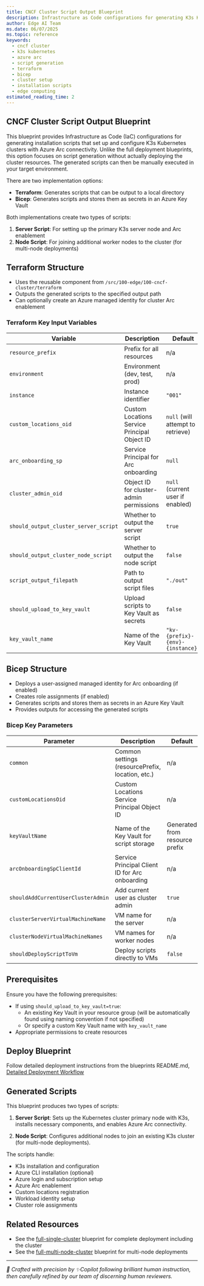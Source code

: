 ```yaml
---
title: CNCF Cluster Script Output Blueprint
description: Infrastructure as Code configurations for generating K3s Kubernetes cluster installation scripts with Azure Arc connectivity without actual deployment
author: Edge AI Team
ms.date: 06/07/2025
ms.topic: reference
keywords:
  - cncf cluster
  - k3s kubernetes
  - azure arc
  - script generation
  - terraform
  - bicep
  - cluster setup
  - installation scripts
  - edge computing
estimated_reading_time: 2
---
```


## CNCF Cluster Script Output Blueprint

This blueprint provides Infrastructure as Code (IaC) configurations for generating installation scripts that set up and configure K3s Kubernetes clusters with Azure Arc connectivity. Unlike the full deployment blueprints, this option focuses on script generation without actually deploying the cluster resources. The generated scripts can then be manually executed in your target environment.

There are two implementation options:

- **Terraform**: Generates scripts that can be output to a local directory
- **Bicep**: Generates scripts and stores them as secrets in an Azure Key Vault

Both implementations create two types of scripts:

1. **Server Script**: For setting up the primary K3s server node and Arc enablement
2. **Node Script**: For joining additional worker nodes to the cluster (for multi-node deployments)

## Terraform Structure

- Uses the reusable component from `/src/100-edge/100-cncf-cluster/terraform`
- Outputs the generated scripts to the specified output path
- Can optionally create an Azure managed identity for cluster Arc enablement

### Terraform Key Input Variables

| Variable                              | Description                                  | Default                           | Required |
|---------------------------------------|----------------------------------------------|-----------------------------------|:--------:|
| `resource_prefix`                     | Prefix for all resources                     | n/a                               |   yes    |
| `environment`                         | Environment (dev, test, prod)                | n/a                               |   yes    |
| `instance`                            | Instance identifier                          | `"001"`                           |    no    |
| `custom_locations_oid`                | Custom Locations Service Principal Object ID | `null` (will attempt to retrieve) |    no    |
| `arc_onboarding_sp`                   | Service Principal for Arc onboarding         | `null`                            |    no    |
| `cluster_admin_oid`                   | Object ID for cluster-admin permissions      | `null` (current user if enabled)  |    no    |
| `should_output_cluster_server_script` | Whether to output the server script          | `true`                            |    no    |
| `should_output_cluster_node_script`   | Whether to output the node script            | `false`                           |    no    |
| `script_output_filepath`              | Path to output script files                  | `"./out"`                         |    no    |
| `should_upload_to_key_vault`          | Upload scripts to Key Vault as secrets       | `false`                           |    no    |
| `key_vault_name`                      | Name of the Key Vault                        | `"kv-{prefix}-{env}-{instance}"`  |    no    |

## Bicep Structure

- Deploys a user-assigned managed identity for Arc onboarding (if enabled)
- Creates role assignments (if enabled)
- Generates scripts and stores them as secrets in an Azure Key Vault
- Provides outputs for accessing the generated scripts

### Bicep Key Parameters

| Parameter                          | Description                                      | Default                        | Required |
|------------------------------------|--------------------------------------------------|--------------------------------|:--------:|
| `common`                           | Common settings (resourcePrefix, location, etc.) | n/a                            |   yes    |
| `customLocationsOid`               | Custom Locations Service Principal Object ID     | n/a                            |   yes    |
| `keyVaultName`                     | Name of the Key Vault for script storage         | Generated from resource prefix |    no    |
| `arcOnboardingSpClientId`          | Service Principal Client ID for Arc onboarding   | n/a                            |    no    |
| `shouldAddCurrentUserClusterAdmin` | Add current user as cluster admin                | `true`                         |    no    |
| `clusterServerVirtualMachineName`  | VM name for the server                           | n/a                            |    no    |
| `clusterNodeVirtualMachineNames`   | VM names for worker nodes                        | n/a                            |    no    |
| `shouldDeployScriptToVm`           | Deploy scripts directly to VMs                   | `false`                        |    no    |

## Prerequisites

Ensure you have the following prerequisites:

- If using `should_upload_to_key_vault=true`:
  - An existing Key Vault in your resource group (will be automatically found using naming convention if not specified)
  - Or specify a custom Key Vault name with `key_vault_name`
- Appropriate permissions to create resources

## Deploy Blueprint

Follow detailed deployment instructions from the blueprints README.md, [Detailed Deployment Workflow](../README.md#detailed-deployment-workflow)

## Generated Scripts

This blueprint produces two types of scripts:

1. **Server Script**: Sets up the Kubernetes cluster primary node with K3s, installs necessary components, and enables Azure Arc connectivity.

2. **Node Script**: Configures additional nodes to join an existing K3s cluster (for multi-node deployments).

The scripts handle:

- K3s installation and configuration
- Azure CLI installation (optional)
- Azure login and subscription setup
- Azure Arc enablement
- Custom locations registration
- Workload identity setup
- Cluster role assignments

## Related Resources

- See the [full-single-cluster](../full-single-cluster/README.md) blueprint for complete deployment including the cluster
- See the [full-multi-node-cluster](../full-multi-node-cluster/README.md) blueprint for multi-node deployments

---

<!-- markdownlint-disable MD036 -->
*🤖 Crafted with precision by ✨Copilot following brilliant human instruction,
then carefully refined by our team of discerning human reviewers.*
<!-- markdownlint-enable MD036 -->
